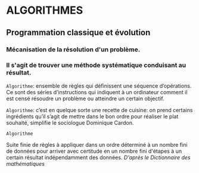 # ALGORITHMES

## Programmation classique et évolution 

 

### Mécanisation de la résolution d'un problème.
### Il s'agit de trouver une méthode systématique conduisant au résultat.

 

```Algorithme```: ensemble de règles qui définissent une séquence d’opérations. Ce sont des séries d’instructions qui indiquent à un ordinateur comment il est censé résoudre un problème ou atteindre un certain objectif.

 
```Algorithme```: c’est en quelque sorte une recette de cuisine: on prend certains ingrédients qu’il s’agit de mettre dans le bon ordre pour réaliser le plat souhaité, simplifie le sociologue Dominique Cardon.

```Algorithme```

Suite finie de règles à appliquer dans un ordre déterminé à un nombre fini de données pour arriver avec certitude en un nombre fini d'étapes à un certain résultat indépendamment des données. *D'après le Dictionnaire des mathématiques*